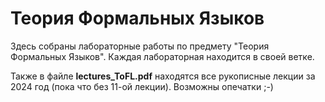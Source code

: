 # Теория Формальных Языков
Здесь собраны лабораторные работы по предмету "Теория Формальных Языков".
Каждая лабораторная находится в своей ветке.

Также в файле **lectures_ToFL.pdf** находятся все рукописные лекции за 2024 год (пока что без 11-ой лекции). Возможны опечатки ;-)


